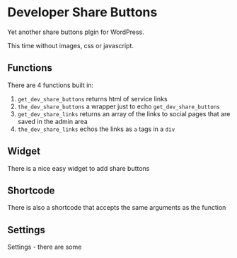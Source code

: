# Developer Share Buttons

Yet another share buttons plgin for WordPress.

This time without images, css or javascript.

## Functions

There are 4 functions built in:

1. `get_dev_share_buttons` returns html of service links
2. `the_dev_share_buttons` a wrapper just to echo `get_dev_share_buttons`
3. `get_dev_share_links` returns an array of the links to social pages that are saved in the admin area
4. `the_dev_share_links` echos the links as `a` tags in a `div`

## Widget

There is a nice easy widget to add share buttons

## Shortcode

There is also a shortcode that accepts the same arguments as the function

## Settings

Settings - there are some
